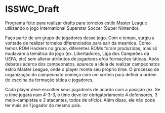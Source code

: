 # ISSWC_Draft
Programa feito para realizar drafts para torneios estilo Master League utilizando o jogo International Superstar Soccer (Super Nintendo). 

Faço parte de um grupo de jogadores desse jogo. Com o tempo, surgiu a vontade de realizar torneios diferenciados para sair da mesmice. Como temos ROM Hackers no grupo, diferentes ROMs foram produzidas, mas só mudavam a temática do jogo (ex. Libertadores, Liga dos Campeões da UEFA, etc) sem alterar atributos de jogadores e/ou formações táticas. Após debates acerca dos campeonatos, aparece a ideia de realizar campeonatos estilo Master League, onde o player monta seu próprio time. O processo de organização do campeonato começa com um sorteio para definir a ordem de escolha da formação tática e jogadores.

Cada player deve escolher seus jogadores de acordo com a posição (ex. Se o time jogará num 4-3-3, o time deve ter obrigatoriamente 4 defensores, 3 meio-campistas e 3 atacantes, todos de ofício). Além disso, ele não pode ter mais de 1 jogador do mesmo país.
